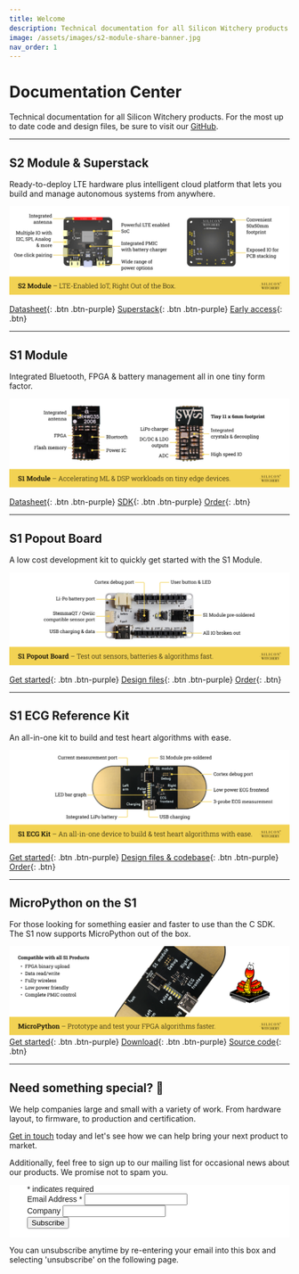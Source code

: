 ```yaml
---
title: Welcome
description: Technical documentation for all Silicon Witchery products.
image: /assets/images/s2-module-share-banner.jpg
nav_order: 1
---
```


# Documentation Center

Technical documentation for all Silicon Witchery products. For the most up to date code and design files, be sure to visit our [GitHub](https://github.com/siliconwitchery).

---

## S2 Module & Superstack

Ready-to-deploy LTE hardware plus intelligent cloud platform that lets you build and manage autonomous systems from anywhere.

[![Silicon Witchery S2 Module](/assets/images/s2-module-annotated-masthead.png)](/pages/s2-module)

[Datasheet](/pages/s2-module){: .btn .btn-purple}
[Superstack](/pages/superstack){: .btn .btn-purple}
[Early access](https://www.siliconwitchery.com/s2-superstack#sign-up){: .btn}

---

## S1 Module

Integrated Bluetooth, FPGA & battery management all in one tiny form factor.

[![Silicon Witchery S1 Module](/assets/images/s1-module-annotated-masthead.png)](/pages/s1-module)

[Datasheet](/pages/s1-module){: .btn .btn-purple}
[SDK](https://github.com/siliconwitchery/s1-sdk){: .btn .btn-purple}
[Order](https://www.digikey.com/en/products/detail/silicon-witchery/S1-MODULE/15926537){: .btn}

---

## S1 Popout Board

A low cost development kit to quickly get started with the S1 Module.

[![Silicon Witchery S1 Popout Board](/assets/images/s1-popout-board-annotated-masthead.png)](/pages/s1-popout-board)

[Get started](/pages/s1-popout-board){: .btn .btn-purple}
[Design files](https://github.com/siliconwitchery/s1-popout-board){: .btn .btn-purple}
[Order](https://www.digikey.com/en/products/detail/silicon-witchery/S1-POPOUT-BOARD/15926536){: .btn}

---

## S1 ECG Reference Kit

An all-in-one kit to build and test heart algorithms with ease.

[![Silicon Witchery S1 ECG Reference Kit](/assets/images/s1-ecg-kit-annotated-masthead.png)](/pages/s1-ecg-kit)

[Get started](/pages/s1-ecg-kit){: .btn .btn-purple}
[Design files & codebase](https://github.com/siliconwitchery/s1-ecg-demo){: .btn .btn-purple}
[Order](https://www.digikey.com/en/products/detail/silicon-witchery/S1-ECG-KIT/15926538){: .btn}

---

## MicroPython on the S1

For those looking for something easier and faster to use than the C SDK. The S1 now supports MicroPython out of the box.

[![Silicon Witchery S1 MicroPython](/assets/images/s1-micropython-annotated-masthead.png)](/pages/s1-micropython)
[Get started](/pages/s1-micropython){: .btn .btn-purple}
[Download](https://github.com/siliconwitchery/s1-micropython/releases){: .btn .btn-purple}
[Source code](https://github.com/siliconwitchery/s1-micropython){: .btn}

---

## Need something special? 💌

We help companies large and small with a variety of work. From hardware layout, to firmware, to production and certification.

[Get in touch](mailto:info@siliconwitchery.com?subject=Hello!) today and let's see how we can help bring your next product to market.

Additionally, feel free to sign up to our mailing list for occasional news about our products. We promise not to spam you.
        
<!-- Mailchimp signup form -->
<div id="mc_embed_shell">
	<link href="//cdn-images.mailchimp.com/embedcode/classic-061523.css" rel="stylesheet" type="text/css">
	<style type="text/css">
        #mc_embed_signup {
			background:#fff;
			font:14px Helvetica,Arial,sans-serif;
			padding-left: 2rem;
			padding-right: 2rem;
		}
	</style>
	<div id="mc_embed_signup">
		<form action="https://siliconwitchery.us22.list-manage.com/subscribe/post?u=437cc9ab684708cae27195ebc&amp;id=1ad447473f&amp;f_id=009ac2e1f0" 
			  method="post" 
			  id="mc-embedded-subscribe-form" 
			  name="mc-embedded-subscribe-form" 
			  class="validate" 
			  target="_blank">
			<div id="mc_embed_signup_scroll">
				<div class="indicates-required">
					<span class="asterisk">*</span> indicates required
				</div>
				<div class="mc-field-group">
					<label for="mce-EMAIL">Email Address 
						<span class="asterisk">*</span>
					</label>
					<input type="email" name="EMAIL" class="required email" id="mce-EMAIL" required="" value="">
				</div>
				<div class="mc-field-group">
					<label for="mce-COMPANY">Company </label>
					<input type="text" name="COMPANY" class=" text" id="mce-COMPANY" value="">
				</div>
				<div id="mce-responses" class="clear foot">
					<div class="response" id="mce-error-response" style="display: none;"></div>
					<div class="response" id="mce-success-response" style="display: none;"></div>
				</div>
				<div aria-hidden="true" style="position: absolute; left: -5000px;">
					<input type="text" name="b_437cc9ab684708cae27195ebc_1ad447473f" tabindex="-1" value="">
				</div>
				<div class="optionalParent">
					<div class="clear foot">
						<input type="submit" name="subscribe" id="mc-embedded-subscribe" class="button" value="Subscribe">
						<p style="margin: 0px auto;">
							<a href="http://eepurl.com/i-jPfY" title="Mailchimp - email marketing made easy and fun">
								<span style="display: inline-block; background-color: transparent; border-radius: 4px;">
									<!-- <img class="refferal_badge" src="https://digitalasset.intuit.com/render/content/dam/intuit/mc-fe/en_us/images/intuit-mc-rewards-text-dark.svg" alt="Intuit Mailchimp" style="width: 220px; height: 40px; display: flex; padding: 2px 0px; justify-content: center; align-items: center;"> -->
								</span>
							</a>
						</p>
					</div>
				</div>
			</div>
		</form>
	</div>
	<script type="text/javascript" src="//s3.amazonaws.com/downloads.mailchimp.com/js/mc-validate.js"></script>
	<script type="text/javascript">(function($) {window.fnames = new Array(); window.ftypes = new Array();fnames[0]='EMAIL';ftypes[0]='email';fnames[6]='COMPANY';ftypes[6]='text';fnames[1]='FNAME';ftypes[1]='text';fnames[2]='LNAME';ftypes[2]='text';fnames[3]='ADDRESS';ftypes[3]='address';fnames[4]='PHONE';ftypes[4]='phone';fnames[5]='BIRTHDAY';ftypes[5]='birthday';}(jQuery));var $mcj = jQuery.noConflict(true);</script>
</div>

You can unsubscribe anytime by re-entering your email into this box and selecting 'unsubscribe' on the following page.
